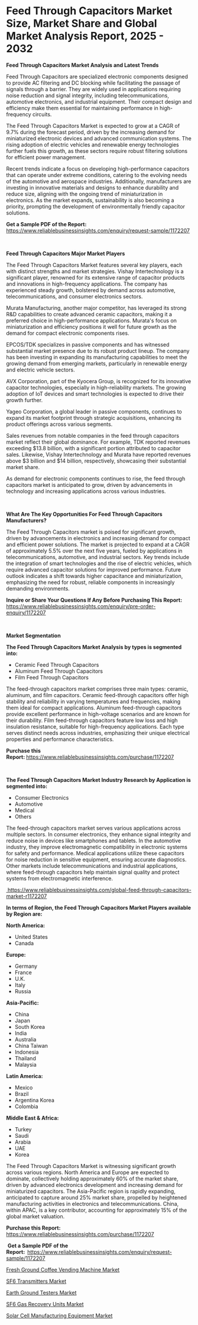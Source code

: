 <p><h1>Feed Through Capacitors Market Size, Market Share and Global Market Analysis Report, 2025 - 2032</h1></p><p><strong>Feed Through Capacitors Market Analysis and Latest Trends</strong></p>
<p><p>Feed Through Capacitors are specialized electronic components designed to provide AC filtering and DC blocking while facilitating the passage of signals through a barrier. They are widely used in applications requiring noise reduction and signal integrity, including telecommunications, automotive electronics, and industrial equipment. Their compact design and efficiency make them essential for maintaining performance in high-frequency circuits.</p><p>The Feed Through Capacitors Market is expected to grow at a CAGR of 9.7% during the forecast period, driven by the increasing demand for miniaturized electronic devices and advanced communication systems. The rising adoption of electric vehicles and renewable energy technologies further fuels this growth, as these sectors require robust filtering solutions for efficient power management. </p><p>Recent trends indicate a focus on developing high-performance capacitors that can operate under extreme conditions, catering to the evolving needs of the automotive and aerospace industries. Additionally, manufacturers are investing in innovative materials and designs to enhance durability and reduce size, aligning with the ongoing trend of miniaturization in electronics. As the market expands, sustainability is also becoming a priority, prompting the development of environmentally friendly capacitor solutions.</p></p>
<p><strong>Get a Sample PDF of the Report:&nbsp;</strong> <a href="https://www.reliablebusinessinsights.com/enquiry/request-sample/1172207?utm_campaign=1873&utm_medium=2&utm_source=Github&utm_content=ia&utm_term=24032025&utm_id=feed-through-capacitors">https://www.reliablebusinessinsights.com/enquiry/request-sample/1172207</a></p>
<p>&nbsp;</p>
<p><strong>Feed Through Capacitors Major Market Players</strong></p>
<p><p>The Feed Through Capacitors Market features several key players, each with distinct strengths and market strategies. Vishay Intertechnology is a significant player, renowned for its extensive range of capacitor products and innovations in high-frequency applications. The company has experienced steady growth, bolstered by demand across automotive, telecommunications, and consumer electronics sectors. </p><p>Murata Manufacturing, another major competitor, has leveraged its strong R&D capabilities to create advanced ceramic capacitors, making it a preferred choice in high-performance applications. Murata's focus on miniaturization and efficiency positions it well for future growth as the demand for compact electronic components rises.</p><p>EPCOS/TDK specializes in passive components and has witnessed substantial market presence due to its robust product lineup. The company has been investing in expanding its manufacturing capabilities to meet the growing demand from emerging markets, particularly in renewable energy and electric vehicle sectors.</p><p>AVX Corporation, part of the Kyocera Group, is recognized for its innovative capacitor technologies, especially in high-reliability markets. The growing adoption of IoT devices and smart technologies is expected to drive their growth further.</p><p>Yageo Corporation, a global leader in passive components, continues to expand its market footprint through strategic acquisitions, enhancing its product offerings across various segments.</p><p>Sales revenues from notable companies in the feed through capacitors market reflect their global dominance. For example, TDK reported revenues exceeding $13.8 billion, with a significant portion attributed to capacitor sales. Likewise, Vishay Intertechnology and Murata have reported revenues above $3 billion and $14 billion, respectively, showcasing their substantial market share. </p><p>As demand for electronic components continues to rise, the feed through capacitors market is anticipated to grow, driven by advancements in technology and increasing applications across various industries.</p></p>
<p>&nbsp;</p>
<p><strong>What Are The Key Opportunities For Feed Through Capacitors Manufacturers?</strong></p>
<p><p>The Feed Through Capacitors market is poised for significant growth, driven by advancements in electronics and increasing demand for compact and efficient power solutions. The market is projected to expand at a CAGR of approximately 5.5% over the next five years, fueled by applications in telecommunications, automotive, and industrial sectors. Key trends include the integration of smart technologies and the rise of electric vehicles, which require advanced capacitor solutions for improved performance. Future outlook indicates a shift towards higher capacitance and miniaturization, emphasizing the need for robust, reliable components in increasingly demanding environments.</p></p>
<p><strong>Inquire or Share Your Questions If Any Before Purchasing This Report:</strong> <a href="https://www.reliablebusinessinsights.com/enquiry/pre-order-enquiry/1172207?utm_campaign=1873&utm_medium=2&utm_source=Github&utm_content=ia&utm_term=24032025&utm_id=feed-through-capacitors">https://www.reliablebusinessinsights.com/enquiry/pre-order-enquiry/1172207</a></p>
<p>&nbsp;</p>
<p><strong>Market Segmentation</strong></p>
<p><strong>The Feed Through Capacitors Market Analysis by types is segmented into:</strong></p>
<p><ul><li>Ceramic Feed Through Capacitors</li><li>Aluminum Feed Through Capacitors</li><li>Film Feed Through Capacitors</li></ul></p>
<p><p>The feed-through capacitors market comprises three main types: ceramic, aluminum, and film capacitors. Ceramic feed-through capacitors offer high stability and reliability in varying temperatures and frequencies, making them ideal for compact applications. Aluminum feed-through capacitors provide excellent performance in high-voltage scenarios and are known for their durability. Film feed-through capacitors feature low loss and high insulation resistance, suitable for high-frequency applications. Each type serves distinct needs across industries, emphasizing their unique electrical properties and performance characteristics.</p></p>
<p><strong>Purchase this Report:&nbsp;</strong><a href="https://www.reliablebusinessinsights.com/purchase/1172207?utm_campaign=1873&utm_medium=2&utm_source=Github&utm_content=ia&utm_term=24032025&utm_id=feed-through-capacitors">https://www.reliablebusinessinsights.com/purchase/1172207</a></p>
<p>&nbsp;</p>
<p><strong>The Feed Through Capacitors Market Industry Research by Application is segmented into:</strong></p>
<p><ul><li>Consumer Electronics</li><li>Automotive</li><li>Medical</li><li>Others</li></ul></p>
<p><p>The feed-through capacitors market serves various applications across multiple sectors. In consumer electronics, they enhance signal integrity and reduce noise in devices like smartphones and tablets. In the automotive industry, they improve electromagnetic compatibility in electronic systems for safety and performance. Medical applications utilize these capacitors for noise reduction in sensitive equipment, ensuring accurate diagnostics. Other markets include telecommunications and industrial applications, where feed-through capacitors help maintain signal quality and protect systems from electromagnetic interference.</p></p>
<p><a href="https://www.reliablebusinessinsights.com/global-feed-through-capacitors-market-r1172207?utm_campaign=1873&utm_medium=2&utm_source=Github&utm_content=ia&utm_term=24032025&utm_id=feed-through-capacitors">&nbsp;https://www.reliablebusinessinsights.com/global-feed-through-capacitors-market-r1172207</a></p>
<p><strong>In terms of Region, the Feed Through Capacitors Market Players available by Region are:</strong></p>
<p>
    <p> <strong> North America: </strong>
        <ul>
            <li>United States</li>
            <li>Canada</li>
        </ul>
        </p> 
    <p> <strong> Europe: </strong>
        <ul>
            <li>Germany</li>
            <li>France</li>
            <li>U.K.</li>
            <li>Italy</li>
            <li>Russia</li>
        </ul>
        </p> 
    <p> <strong> Asia-Pacific: </strong>
        <ul>
            <li>China</li>
            <li>Japan</li>
            <li>South Korea</li>
            <li>India</li>
            <li>Australia</li>
            <li>China Taiwan</li>
            <li>Indonesia</li>
            <li>Thailand</li>
            <li>Malaysia</li>
        </ul>
        </p> 
    <p> <strong> Latin America: </strong>
        <ul>
            <li>Mexico</li>
            <li>Brazil</li>
            <li>Argentina Korea</li>
            <li>Colombia</li>
        </ul>
        </p> 
    <p> <strong> Middle East & Africa: </strong>
        <ul>
            <li>Turkey</li>
            <li>Saudi</li>
            <li>Arabia</li>
            <li>UAE</li>
            <li>Korea</li>
        </ul>
    </p>
    </p>
<p><p>The Feed Through Capacitors Market is witnessing significant growth across various regions. North America and Europe are expected to dominate, collectively holding approximately 60% of the market share, driven by advanced electronics development and increasing demand for miniaturized capacitors. The Asia-Pacific region is rapidly expanding, anticipated to capture around 25% market share, propelled by heightened manufacturing activities in electronics and telecommunications. China, within APAC, is a key contributor, accounting for approximately 15% of the global market valuation.</p></p>
<p><strong>Purchase this Report: </strong><a href="https://www.reliablebusinessinsights.com/purchase/1172207?utm_campaign=1873&utm_medium=2&utm_source=Github&utm_content=ia&utm_term=24032025&utm_id=feed-through-capacitors">https://www.reliablebusinessinsights.com/purchase/1172207</a></p>
<p>&nbsp;<strong>Get a Sample PDF of the Report:&nbsp;&nbsp;</strong><a href="https://www.reliablebusinessinsights.com/enquiry/request-sample/1172207?utm_campaign=1873&utm_medium=2&utm_source=Github&utm_content=ia&utm_term=24032025&utm_id=feed-through-capacitors">https://www.reliablebusinessinsights.com/enquiry/request-sample/1172207</a></p>
<p><strong></strong></p>
<p><p><a href="https://www.linkedin.com/pulse/understanding-fresh-ground-coffee-vending-machine-market-gathe?utm_campaign=1873&utm_medium=2&utm_source=Github&utm_content=ia&utm_term=24032025&utm_id=feed-through-capacitors">Fresh Ground Coffee Vending Machine Market</a></p><p><a href="https://github.com/rokiahgrendy/Market-Research-Report-List-1/blob/main/sf6-transmitters-market.md?utm_campaign=1873&utm_medium=2&utm_source=Github&utm_content=ia&utm_term=24032025&utm_id=feed-through-capacitors">SF6 Transmitters Market</a></p><p><a href="https://www.linkedin.com/pulse/global-earth-ground-testers-market-pulse-trends-growth-analysis-pocwe?utm_campaign=1873&utm_medium=2&utm_source=Github&utm_content=ia&utm_term=24032025&utm_id=feed-through-capacitors">Earth Ground Testers Market</a></p><p><a href="https://github.com/steegwajma22/Market-Research-Report-List-1/blob/main/sf6-gas-recovery-units-market.md?utm_campaign=1873&utm_medium=2&utm_source=Github&utm_content=ia&utm_term=24032025&utm_id=feed-through-capacitors">SF6 Gas Recovery Units Market</a></p><p><a href="https://www.linkedin.com/pulse/solar-cell-manufacturing-equipment-market-revenue-forecast-fhrze?utm_campaign=1873&utm_medium=2&utm_source=Github&utm_content=ia&utm_term=24032025&utm_id=feed-through-capacitors">Solar Cell Manufacturing Equipment Market</a></p></p>